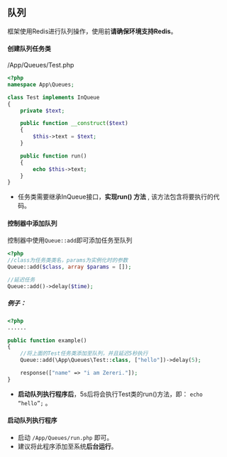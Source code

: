 ## 队列

框架使用Redis进行队列操作，使用前**请确保环境支持Redis**。



#### 创建队列任务类

/App/Queues/Test.php

``` php
<?php
namespace App\Queues;

class Test implements InQueue
{
    private $text;

    public function __construct($text)
    {
        $this->text = $text;
    }

    public function run()
    {
        echo $this->text;
    }
}
```

- 任务类需要继承InQueue接口，**实现run() 方法** , 该方法包含将要执行的代码。



#### 控制器中添加队列

控制器中使用`Queue::add`即可添加任务至队列

``` php
<?php
//class为任务类类名，params为实例化时的参数
Queue::add($class, array $params = []);

//延迟任务
Queue::add()->delay($time);
```

##### 例子：

``` php
<?php
......

public function example()
{
  	//将上面的Test任务类添加至队列，并且延迟5秒执行
    Queue::add(\App\Queues\Test::class, ["hello"])->delay(5);

    response(["name" => "i am Zereri."]);
}
```

- **启动队列执行程序后**，5s后将会执行Test类的run()方法，即： `echo “hello”;` 。



#### 启动队列执行程序

- 启动 `/App/Queues/run.php` 即可。
- 建议将此程序添加至系统**后台运行**。







